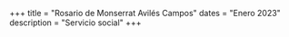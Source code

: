 +++
title = "Rosario de Monserrat Avilés Campos"
dates = "Enero 2023"
description = "Servicio social"
+++

